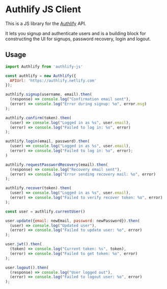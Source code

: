 # Authlify JS Client

This is a JS library for the [Authlify](https://github.com/netlify/authlify) API.

It lets you signup and authenticate users and is a building block for constructing
the UI for signups, password recovery, login and logout.

## Usage

```js
import Authlify from 'authlify-js'

const authlify = new Authlify({
  APIUrl: 'https://authlify.netlify.com'
});

authlify.signup(username, email).then(
  (response) => console.log("Confirmation email sent"),
  (error) => console.log("Error during signup: %o", error.msg)
);

authlify.confirm(token).then(
  (user) => console.log("Logged in as %s", user.email),
  (error) => console.log("Failed to log in: %o", error)
);

authlify.login(email, password).then(
  (user) => console.log("Logged in as %s", user.email),
  (error) => console.log("Failed to log in: %o", error);
)

authlify.requestPasswordRecovery(email).then(
  (response) => console.log("Recovery email sent"),
  (error) => console.log("Error sending recovery mail: %o", error)
);

authlify.recover(token).then(
  (user) => console.log("Logged in as %s", user.email),
  (error) => console.log("Failed to verify recover token: %o", error)
);

const user = authlify.currentUser()

user.update({email: newEmail, password: newPassword}).then(
  (user) => console.log("Updated user"),
  (error) => console.log("Failed to update user: %o", error)
);

user.jwt().then(
  (token) => console.log("Current token: %s", token),
  (error) => console.log("Failed to get token: %o", error)
);

user.logout().then(
  (response) => console.log("User logged out"),
  (error) => console.log("Failed to logout user: %o", error)
);
```

